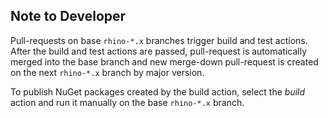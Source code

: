 ## Note to Developer

Pull-requests on base `rhino-*.x` branches trigger build and test actions. After the build and test actions are passed, pull-request is automatically merged into the base branch and new merge-down pull-request is created on the next `rhino-*.x` branch by major version.

To publish NuGet packages created by the build action, select the *build* action and run it manually on the base `rhino-*.x` branch.